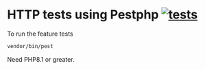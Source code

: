 # HTTP tests using Pestphp [![tests](https://github.com/joanhey/AdapterMan/actions/workflows/test.yml/badge.svg)](https://github.com/joanhey/AdapterMan/actions/workflows/test.yml)

To run the feature tests
```sh
vendor/bin/pest
```

Need PHP8.1 or greater.

